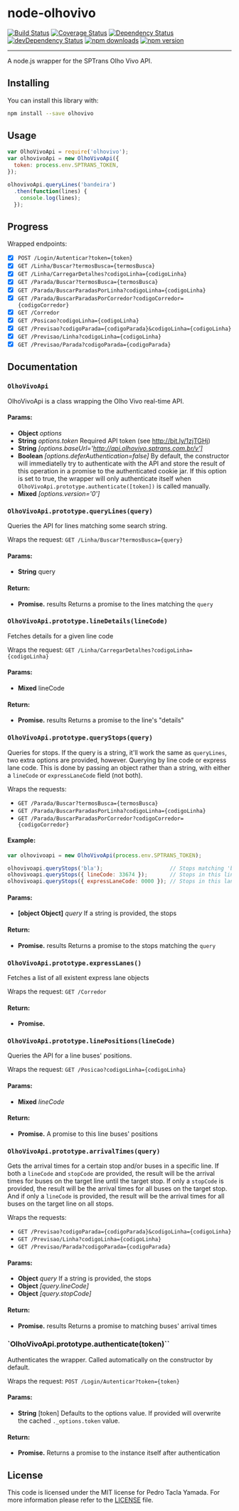 node-olhovivo
=============
[![Build Status](https://travis-ci.org/yamadapc/node-olhovivo.svg)](https://travis-ci.org/yamadapc/node-olhovivo)
[![Coverage Status](https://coveralls.io/repos/yamadapc/node-olhovivo/badge.svg?branch=master)](https://coveralls.io/r/yamadapc/node-olhovivo?branch=master)
[![Dependency Status](https://david-dm.org/yamadapc/node-olhovivo.svg)](https://david-dm.org/yamadapc/node-olhovivo)
[![devDependency Status](https://david-dm.org/yamadapc/node-olhovivo/dev-status.svg)](https://david-dm.org/yamadapc/node-olhovivo#info=devDependencies)
[![npm downloads](http://img.shields.io/npm/dm/olhovivo.svg)](https://www.npmjs.org/package/olhovivo)
[![npm version](http://img.shields.io/npm/v/olhovivo.svg)](https://www.npmjs.org/package/olhovivo)
- - -
A node.js wrapper for the SPTrans Olho Vivo API.

## Installing
You can install this library with:
```bash
npm install --save olhovivo
```

## Usage
```javascript
var OlhoVivoApi = require('olhovivo');
var olhovivoApi = new OlhoVivoApi({
  token: process.env.SPTRANS_TOKEN,
});

olhovivoApi.queryLines('bandeira')
  .then(function(lines) {
    console.log(lines);
  });
```

## Progress
Wrapped endpoints:
- [x] `POST /Login/Autenticar?token={token}`
- [x] `GET /Linha/Buscar?termosBusca={termosBusca}`
- [x] `GET /Linha/CarregarDetalhes?codigoLinha={codigoLinha}`
- [x] `GET /Parada/Buscar?termosBusca={termosBusca}`
- [x] `GET /Parada/BuscarParadasPorLinha?codigoLinha={codigoLinha}`
- [x] `GET /Parada/BuscarParadasPorCorredor?codigoCorredor={codigoCorredor}`
- [x] `GET /Corredor`
- [x] `GET /Posicao?codigoLinha={codigoLinha}`
- [x] `GET /Previsao?codigoParada={codigoParada}&codigoLinha={codigoLinha}`
- [x] `GET /Previsao/Linha?codigoLinha={codigoLinha}`
- [x] `GET /Previsao/Parada?codigoParada={codigoParada}`

## Documentation
### `OlhoVivoApi`

OlhoVivoApi is a class wrapping the Olho Vivo real-time API.

#### Params:

* **Object** *options* 
* **String** *options.token* Required API token (see http://bit.ly/1zjTGHj)
* **String** *[options.baseUrl='http://api.olhovivo.sptrans.com.br/v']* 
* **Boolean** *[options.deferAuthentication=false]* By default, the constructor
  will immediatelly try to authenticate with the API and store the result of
  this operation in a promise to the authenticated cookie jar. If this option is
  set to true, the wrapper will only authenticate itself when
  `OlhoVivoApi.prototype.authenticate([token])` is called manually.
* **Mixed** *[options.version='0']* 

### `OlhoVivoApi.prototype.queryLines(query)`

Queries the API for lines matching some search string.

Wraps the request: `GET /Linha/Buscar?termosBusca={query}`

#### Params:

* **String** query

#### Return:

* **Promise.<Array>** results Returns a promise to the lines matching the
  `query`

### `OlhoVivoApi.prototype.lineDetails(lineCode)`
Fetches details for a given line code

Wraps the request: `GET /Linha/CarregarDetalhes?codigoLinha={codigoLinha}`

#### Params:

* **Mixed** lineCode

#### Return:
* **Promise.<Array>** results Returns a promise to the line's "details"

### `OlhoVivoApi.prototype.queryStops(query)`

Queries for stops. If the query is a string, it'll work the same as
`queryLines`, two extra options are provided, however. Querying by line code or
express lane code. This is done by passing an object rather than a string, with
either a `lineCode` or `expressLaneCode` field (not both).

Wraps the requests:
- `GET /Parada/Buscar?termosBusca={termosBusca}`
- `GET /Parada/BuscarParadasPorLinha?codigoLinha={codigoLinha}`
- `GET /Parada/BuscarParadasPorCorredor?codigoCorredor={codigoCorredor}`

#### Example:
```javascript
var olhovivoapi = new OlhoVivoApi(process.env.SPTRANS_TOKEN);

olhovivoapi.queryStops('bla');                     // Stops matching 'bla'
olhovivoapi.queryStops({ lineCode: 33674 });       // Stops in this line
olhovivoapi.queryStops({ expressLaneCode: 0000 }); // Stops in this lane
```

#### Params:

* **[object Object]** *query* If a string is provided, the stops

#### Return:

* **Promise.<Array>** results Returns a promise to the stops matching the `query`

### `OlhoVivoApi.prototype.expressLanes()`

Fetches a list of all existent express lane objects

Wraps the request: `GET /Corredor`

#### Return:

* **Promise.<Array>** 

### `OlhoVivoApi.prototype.linePositions(lineCode)`

Queries the API for a line buses' positions.

Wraps the request: `GET /Posicao?codigoLinha={codigoLinha}`

#### Params:

* **Mixed** *lineCode* 

#### Return:

* **Promise.<Array>** A promise to this line buses' positions

### `OlhoVivoApi.prototype.arrivalTimes(query)`

Gets the arrival times for a certain stop and/or buses in a specific line. If
both a `lineCode` and `stopCode` are provided, the result will be the arrival
times for buses on the target line until the target stop. If only a `stopCode`
is provided, the result will be the arrival times for all buses on the target
stop. And if only a `lineCode` is provided, the result will be the arrival times
for all buses on the target line on all stops.

Wraps the requests:
- `GET /Previsao?codigoParada={codigoParada}&codigoLinha={codigoLinha}`
- `GET /Previsao/Linha?codigoLinha={codigoLinha}`
- `GET /Previsao/Parada?codigoParada={codigoParada}`

#### Params:

* **Object** *query* If a string is provided, the stops
* **Object** *[query.lineCode]* 
* **Object** *[query.stopCode]* 

#### Return:

* **Promise.<Array>** results Returns a promise to matching buses' arrival times

### `OlhoVivoApi.prototype.authenticate(token)``

Authenticates the wrapper. Called automatically on the constructor by
default.

Wraps the request: `POST /Login/Autenticar?token={token}`

#### Params:

* **String** [token] Defaults to the options value. If provided will overwrite
  the cached `._options.token` value.

#### Return:
* **Promise.<OlhoVivoApi>** Returns a promise to the instance itself after
  authentication

## License
This code is licensed under the MIT license for Pedro Tacla Yamada. For more
information please refer to the [LICENSE](/LICENSE) file.

